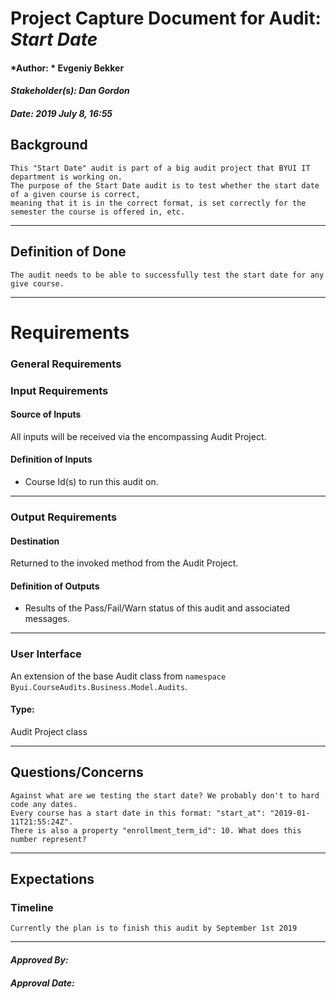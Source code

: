 # Project Capture Document for Audit: _Start Date_ 
#### *Author: * Evgeniy Bekker
#### *Stakeholder(s): Dan Gordon*
#### *Date: 2019 July 8, 16:55*

## Background

    This "Start Date" audit is part of a big audit project that BYUI IT department is working on.
    The purpose of the Start Date audit is to test whether the start date of a given course is correct, 
    meaning that it is in the correct format, is set correctly for the semester the course is offered in, etc. 
    
-----

## Definition of Done

    The audit needs to be able to successfully test the start date for any give course.

-----

# Requirements

### General Requirements
<!-- What counts as pass/fail/warn? -->
### Input Requirements
#### Source of Inputs
All inputs will be received via the encompassing Audit Project.

#### Definition of Inputs
<!-- TBD: do not fill out just yet -->
- Course Id(s) to run this audit on.
---

### Output Requirements
#### Destination
Returned to the invoked method from the Audit Project.

#### Definition of Outputs
<!-- TBD: do not fill out just yet -->
- Results of the Pass/Fail/Warn status of this audit and associated messages.
---

### User Interface
An extension of the base Audit class from `namespace Byui.CourseAudits.Business.Model.Audits`.
#### Type:
Audit Project class

-----

## Questions/Concerns

    Against what are we testing the start date? We probably don't to hard code any dates. 
    Every course has a start date in this format: "start_at": "2019-01-11T21:55:24Z".
    There is also a property "enrollment_term_id": 10. What does this number represent?
-----

## Expectations
### Timeline
<!-- What is the deadline? 2019 Sep 1? -->
<!-- What priority is this audit? -->

    Currently the plan is to finish this audit by September 1st 2019
-----

#### *Approved By:* 
#### *Approval Date:*
